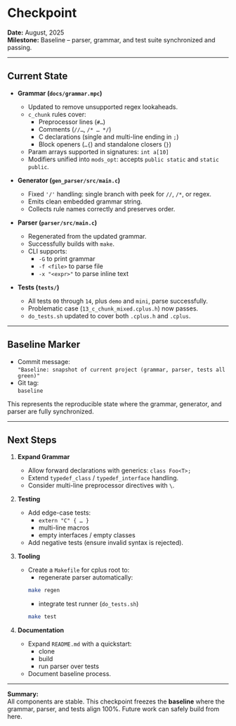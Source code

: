 # Checkpoint

**Date:** August, 2025  
**Milestone:** Baseline – parser, grammar, and test suite synchronized and passing.

---

## Current State

- **Grammar (`docs/grammar.mpc`)**
  - Updated to remove unsupported regex lookaheads.
  - `c_chunk` rules cover:
    - Preprocessor lines (`#…`)
    - Comments (`//…`, `/* … */`)
    - C declarations (single and multi-line ending in `;`)
    - Block openers (`…{`) and standalone closers (`}`)
  - Param arrays supported in signatures: `int a[10]`
  - Modifiers unified into `mods_opt`: accepts `public static` and `static public`.

- **Generator (`gen_parser/src/main.c`)**
  - Fixed `'/'` handling: single branch with peek for `//`, `/*`, or regex.
  - Emits clean embedded grammar string.
  - Collects rule names correctly and preserves order.

- **Parser (`parser/src/main.c`)**
  - Regenerated from the updated grammar.
  - Successfully builds with `make`.
  - CLI supports:
    - `-G` to print grammar
    - `-f <file>` to parse file
    - `-x "<expr>"` to parse inline text

- **Tests (`tests/`)**
  - All tests `00` through `14`, plus `demo` and `mini`, parse successfully.
  - Problematic case (`13_c_chunk_mixed.cplus.h`) now passes.
  - `do_tests.sh` updated to cover both `.cplus.h` and `.cplus`.

---

## Baseline Marker

- Commit message:  
  `"Baseline: snapshot of current project (grammar, parser, tests all green)"`
- Git tag:  
  `baseline`

This represents the reproducible state where the grammar, generator, and parser are fully synchronized.

---

## Next Steps

1. **Expand Grammar**
   - Allow forward declarations with generics: `class Foo<T>;`
   - Extend `typedef_class` / `typedef_interface` handling.
   - Consider multi-line preprocessor directives with `\`.

2. **Testing**
   - Add edge-case tests:
     - `extern "C" { … }`
     - multi-line macros
     - empty interfaces / empty classes
   - Add negative tests (ensure invalid syntax is rejected).

3. **Tooling**
   - Create a `Makefile` for cplus root to:
     - regenerate parser automatically:
     ```bash
     make regen
     ```
     - integrate test runner (`do_tests.sh`)
     ```bash
     make test
     ```

4. **Documentation**
   - Expand `README.md` with a quickstart:
     - clone
     - build
     - run parser over tests
   - Document baseline process.

---

**Summary:**  
All components are stable. This checkpoint freezes the **baseline** where the grammar, parser, and tests align 100%. Future work can safely build from here.


